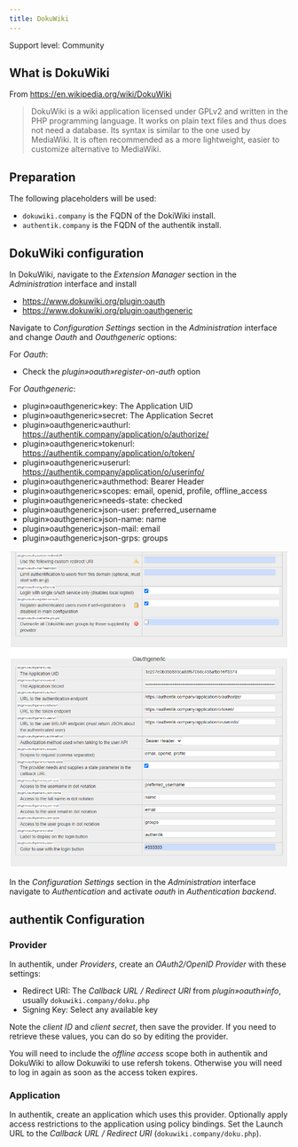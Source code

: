 ```yaml
---
title: DokuWiki
---
```


<span class="badge badge--secondary">Support level: Community</span>

## What is DokuWiki

From https://en.wikipedia.org/wiki/DokuWiki

> DokuWiki is a wiki application licensed under GPLv2 and written in the PHP programming language. It works on plain text files and thus does not need a database. Its syntax is similar to the one used by MediaWiki. It is often recommended as a more lightweight, easier to customize alternative to MediaWiki.

## Preparation

The following placeholders will be used:

-   `dokuwiki.company` is the FQDN of the DokiWiki install.
-   `authentik.company` is the FQDN of the authentik install.

## DokuWiki configuration

In DokuWiki, navigate to the _Extension Manager_ section in the _Administration_ interface and install

-   https://www.dokuwiki.org/plugin:oauth
-   https://www.dokuwiki.org/plugin:oauthgeneric

Navigate to _Configuration Settings_ section in the _Administration_ interface and change _Oauth_ and _Oauthgeneric_ options:

For _Oauth_:

-   Check the _plugin»oauth»register-on-auth_ option

For _Oauthgeneric_:

-   plugin»oauthgeneric»key: The Application UID
-   plugin»oauthgeneric»secret: The Application Secret
-   plugin»oauthgeneric»authurl: https://authentik.company/application/o/authorize/
-   plugin»oauthgeneric»tokenurl: https://authentik.company/application/o/token/
-   plugin»oauthgeneric»userurl: https://authentik.company/application/o/userinfo/
-   plugin»oauthgeneric»authmethod: Bearer Header
-   plugin»oauthgeneric»scopes: email, openid, profile, offline_access
-   plugin»oauthgeneric»needs-state: checked
-   plugin»oauthgeneric»json-user: preferred_username
-   plugin»oauthgeneric»json-name: name
-   plugin»oauthgeneric»json-mail: email
-   plugin»oauthgeneric»json-grps: groups

![](./dokuwiki_oauth_generic.png)

In the _Configuration Settings_ section in the _Administration_ interface navigate to _Authentication_ and activate _oauth_ in _Authentication backend_.

## authentik Configuration

### Provider

In authentik, under _Providers_, create an _OAuth2/OpenID Provider_ with these settings:

-   Redirect URI: The _Callback URL / Redirect URI_ from _plugin»oauth»info_, usually `dokuwiki.company/doku.php`
-   Signing Key: Select any available key

Note the _client ID_ and _client secret_, then save the provider. If you need to retrieve these values, you can do so by editing the provider.

You will need to include the _offline access_ scope both in authentik and DokuWiki to allow Dokuwiki to use refersh tokens. Otherwise you will need to
log in again as soon as the access token expires.

### Application

In authentik, create an application which uses this provider. Optionally apply access restrictions to the application using policy bindings.
Set the Launch URL to the _Callback URL / Redirect URI_ (`dokuwiki.company/doku.php`).
